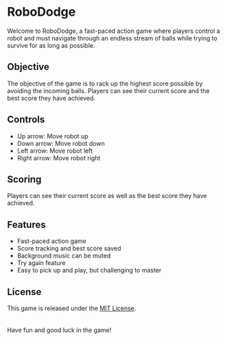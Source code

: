 # RoboDodge
Welcome to RoboDodge, a fast-paced action game where players control a robot and must navigate through an endless stream of balls while trying to survive for as long as possible.

## Objective
The objective of the game is to rack up the highest score possible by avoiding the incoming balls. Players can see their current score and the best score they have achieved.

 ## Controls
 * Up arrow: Move robot up
 * Down arrow: Move robot down
 * Left arrow: Move robot left
 * Right arrow: Move robot right

 ## Scoring
 Players can see their current score as well as the best score they have achieved.

 ## Features
 * Fast-paced action game
 * Score tracking and best score saved
 * Background music can be muted
 * Try again feature
 * Easy to pick up and play, but challenging to master

 ## License
 This game is released under the [MIT License](https://opensource.org/licenses/MIT).
 <br>
 <br>
 <br>
Have fun and good luck in the game!






  

 
